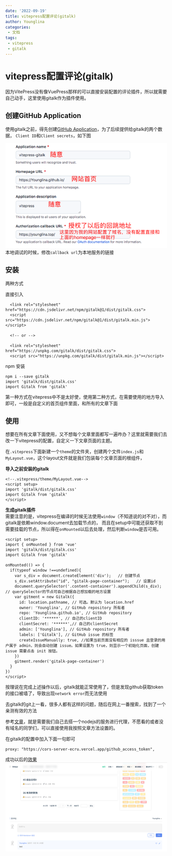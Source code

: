 ```yaml
---
date: '2022-09-19' 
title: vitepress配置评论(gitalk)
author: Younglina
categories:
 - 文档
tags:
 - vitepress
 - gitalk
---
```

# vitepress配置评论(gitalk)
因为VitePress没有像VuePress那样的可以直接安装配置的评论插件，所以就需要自己动手，这里使用gitalk作为插件使用。

## 创建GitHub Application
使用gitalk之前，得先创建[GitHub Application](https://github.com/settings/applications/new)，为了后续提供给gitalk的两个数据，
`Client ID`和`Client secrets`，如下图

![](https://raw.githubusercontent.com/Younglina/images/master/20220922100451.png)
本地调试的时候，修改`callback url`为本地服务的链接

## 安装
两种方式

直接引入
```
  <link rel="stylesheet" href="https://cdn.jsdelivr.net/npm/gitalk@1/dist/gitalk.css">
  <script src="https://cdn.jsdelivr.net/npm/gitalk@1/dist/gitalk.min.js"></script>

  <!-- or -->

  <link rel="stylesheet" href="https://unpkg.com/gitalk/dist/gitalk.css">
  <script src="https://unpkg.com/gitalk/dist/gitalk.min.js"></script>
```

npm 安装
```
npm i --save gitalk
import 'gitalk/dist/gitalk.css'
import Gitalk from 'gitalk'
```

第一种方式在vitepress中不是太好使，使用第二种方式，在需要使用的地方导入即可，一般是自定义的首页组件里面，和所有的文章下面

## 使用
想要在所有文章下面使用，又不想每个文章里面都写一遍咋办？这里就需要我们去改一下vitepress的配置，自定义一下文章页面的主题。

在`.vitepress`下面新建一个`theme`的文件夹，创建两个文件`index.js`和`MyLayout.vue`，这个layout文件就是我们包装每个文章页面的根组件，

**导入之前安装的gitalk**

```
<!--.vitepress/theme/MyLayout.vue-->
<script setup>
import 'gitalk/dist/gitalk.css'
import Gitalk from 'gitalk'
</script>
```

**生成gitalk插件**  
需要注意的是，vitepress在编译的时候无法使用`window`（不知道说的对不对），而gitalk是依赖window.document去加载节点的，
而且在setup中可能还获取不到需要挂载的节点，所以得在`onMounted`以后去处理，然后判断`window`是否可用。  

```
<script setup>
import { onMounted } from 'vue'
import 'gitalk/dist/gitalk.css'
import Gitalk from 'gitalk'

onMounted(() => {
  if(typeof window !==undefined){
    var s_div = document.createElement('div');   // 创建节点
    s_div.setAttribute("id", "gitalk-page-container");   // 设置id
    document.querySelector('.content-container').appendChild(s_div);   // querySelector的节点可自己根据自己想加载的地方设置
    var gitment = new Gitalk({
      id: location.pathname, // 可选。默认为 location.href
      owner: 'Younglina', // GitHub repository 所有者
      repo: 'Younglina.github.io', // GitHub repository
      clientID: '******', // 自己的clientID
      clientSecret: '******',// 自己的clientSecret
      admin: ['Younglina'], // GitHub repository 所有者
      labels: ['Gitalk'], // GitHub issue 的标签
      createIssueManually: true, //如果当前页面没有相应的 isssue 且登录的用户属于 admin，则会自动创建 issue。如果设置为 true，则显示一个初始化页面，创建 issue 需要点击 init 按钮。
    })
    gitment.render('gitalk-page-container')
  }
})
</script>
```

按理说在完成上述操作以后，gitalk就能正常使用了，但是发现github获取token的接口被墙了，导致出现`network error`而无法使用  

去gitalk的git上一看，很多人都有这样的问题，随后在网上一番搜索，找到了一个亲测有效的方法  

参考[文章](https://prohibitorum.top/7cc2c97a15b4.html)，就是需要我们自己去搭一个nodejs的服务进行代理，不愿看的或者没有域名的同学们，可以直接使用我按照文章方法设置的。  

在gitalk的配置中加入下面一句即可  
```
proxy: "https://cors-server-ecru.vercel.app/github_access_token",
```

成功以后的[效果](https://younglina.top/)
![](https://raw.githubusercontent.com/Younglina/images/master/20220922104514.png)


